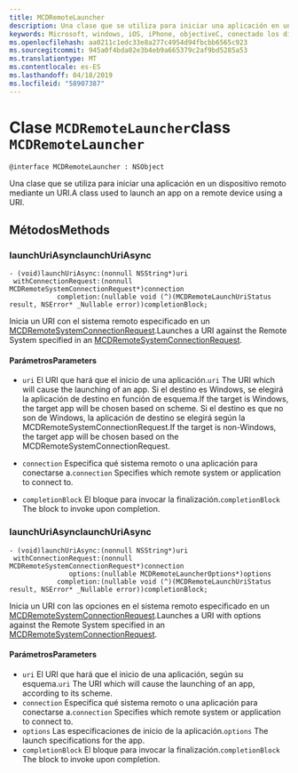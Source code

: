 ```yaml
---
title: MCDRemoteLauncher
description: Una clase que se utiliza para iniciar una aplicación en un dispositivo remoto mediante un URI.
keywords: Microsoft, windows, iOS, iPhone, objectiveC, conectado los dispositivos, proyecto Roma
ms.openlocfilehash: aa0211c1edc33e8a277c4954d94fbcbb6565c923
ms.sourcegitcommit: 945a0f4bda02e3b4eb9a665379c2af9bd5285a53
ms.translationtype: MT
ms.contentlocale: es-ES
ms.lasthandoff: 04/18/2019
ms.locfileid: "58907387"
---
```

# <a name="class-mcdremotelauncher"></a><span data-ttu-id="e7a6d-104">Clase `MCDRemoteLauncher`</span><span class="sxs-lookup"><span data-stu-id="e7a6d-104">class `MCDRemoteLauncher`</span></span> 

```
@interface MCDRemoteLauncher : NSObject
```  

<span data-ttu-id="e7a6d-105">Una clase que se utiliza para iniciar una aplicación en un dispositivo remoto mediante un URI.</span><span class="sxs-lookup"><span data-stu-id="e7a6d-105">A class used to launch an app on a remote device using a URI.</span></span>


## <a name="methods"></a><span data-ttu-id="e7a6d-106">Métodos</span><span class="sxs-lookup"><span data-stu-id="e7a6d-106">Methods</span></span>

### <a name="launchuriasync"></a><span data-ttu-id="e7a6d-107">launchUriAsync</span><span class="sxs-lookup"><span data-stu-id="e7a6d-107">launchUriAsync</span></span>
```
- (void)launchUriAsync:(nonnull NSString*)uri
 withConnectionRequest:(nonnull MCDRemoteSystemConnectionRequest*)connection
            completion:(nullable void (^)(MCDRemoteLaunchUriStatus result, NSError* _Nullable error))completionBlock;
```

<span data-ttu-id="e7a6d-108">Inicia un URI con el sistema remoto especificado en un [MCDRemoteSystemConnectionRequest](MCDRemoteSystemConnectionRequest.md).</span><span class="sxs-lookup"><span data-stu-id="e7a6d-108">Launches a URI against the Remote System specified in an [MCDRemoteSystemConnectionRequest](MCDRemoteSystemConnectionRequest.md).</span></span>

#### <a name="parameters"></a><span data-ttu-id="e7a6d-109">Parámetros</span><span class="sxs-lookup"><span data-stu-id="e7a6d-109">Parameters</span></span>
* <span data-ttu-id="e7a6d-110">`uri` El URI que hará que el inicio de una aplicación.</span><span class="sxs-lookup"><span data-stu-id="e7a6d-110">`uri` The URI which will cause the launching of an app.</span></span>  <span data-ttu-id="e7a6d-111">Si el destino es Windows, se elegirá la aplicación de destino en función de esquema.</span><span class="sxs-lookup"><span data-stu-id="e7a6d-111">If the target is Windows, the target app will be chosen based on scheme.</span></span> <span data-ttu-id="e7a6d-112">Si el destino es que no son de Windows, la aplicación de destino se elegirá según la MCDRemoteSystemConnectionRequest.</span><span class="sxs-lookup"><span data-stu-id="e7a6d-112">If the target is non-Windows, the target app will be chosen based on the MCDRemoteSystemConnectionRequest.</span></span>

* <span data-ttu-id="e7a6d-113">`connection` Especifica qué sistema remoto o una aplicación para conectarse a.</span><span class="sxs-lookup"><span data-stu-id="e7a6d-113">`connection` Specifies which remote system or application to connect to.</span></span>
* <span data-ttu-id="e7a6d-114">`completionBlock` El bloque para invocar la finalización.</span><span class="sxs-lookup"><span data-stu-id="e7a6d-114">`completionBlock` The block to invoke upon completion.</span></span>

### <a name="launchuriasync"></a><span data-ttu-id="e7a6d-115">launchUriAsync</span><span class="sxs-lookup"><span data-stu-id="e7a6d-115">launchUriAsync</span></span>
```
- (void)launchUriAsync:(nonnull NSString*)uri
 withConnectionRequest:(nonnull MCDRemoteSystemConnectionRequest*)connection
               options:(nullable MCDRemoteLauncherOptions*)options
            completion:(nullable void (^)(MCDRemoteLaunchUriStatus result, NSError* _Nullable error))completionBlock;
```

<span data-ttu-id="e7a6d-116">Inicia un URI con las opciones en el sistema remoto especificado en un [MCDRemoteSystemConnectionRequest](MCDRemoteSystemConnectionRequest.md).</span><span class="sxs-lookup"><span data-stu-id="e7a6d-116">Launches a URI with options against the Remote System specified in an [MCDRemoteSystemConnectionRequest](MCDRemoteSystemConnectionRequest.md).</span></span>

#### <a name="parameters"></a><span data-ttu-id="e7a6d-117">Parámetros</span><span class="sxs-lookup"><span data-stu-id="e7a6d-117">Parameters</span></span>
* <span data-ttu-id="e7a6d-118">`uri` El URI que hará que el inicio de una aplicación, según su esquema.</span><span class="sxs-lookup"><span data-stu-id="e7a6d-118">`uri` The URI which will cause the launching of an app, according to its scheme.</span></span>
* <span data-ttu-id="e7a6d-119">`connection` Especifica qué sistema remoto o una aplicación para conectarse a.</span><span class="sxs-lookup"><span data-stu-id="e7a6d-119">`connection` Specifies which remote system or application to connect to.</span></span>
* <span data-ttu-id="e7a6d-120">`options` Las especificaciones de inicio de la aplicación.</span><span class="sxs-lookup"><span data-stu-id="e7a6d-120">`options` The launch specifications for the app.</span></span>
* <span data-ttu-id="e7a6d-121">`completionBlock` El bloque para invocar la finalización.</span><span class="sxs-lookup"><span data-stu-id="e7a6d-121">`completionBlock` The block to invoke upon completion.</span></span>